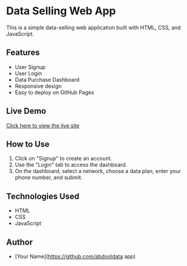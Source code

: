 # Data Selling Web App

This is a simple data-selling web application built with HTML, CSS, and JavaScript.

## Features
- User Signup
- User Login
- Data Purchase Dashboard
- Responsive design
- Easy to deploy on GitHub Pages

## Live Demo
[Click here to view the live site](https://your-username.github.io/data-selling-app/)

## How to Use
1. Click on "Signup" to create an account.
2. Use the "Login" tab to access the dashboard.
3. On the dashboard, select a network, choose a data plan, enter your phone number, and submit.

## Technologies Used
- HTML
- CSS
- JavaScript

## Author
- [Your Name](https://github.com/abdooldata app)
